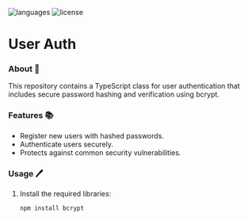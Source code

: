 ![languages](https://img.shields.io/badge/languages-ts-blue)
![license](https://img.shields.io/badge/license-MIT-green)

# User Auth

### About 📖

This repository contains a TypeScript class for user authentication that includes secure password hashing and verification using bcrypt.

### Features 📚

- Register new users with hashed passwords.
- Authenticate users securely.
- Protects against common security vulnerabilities.

### Usage 🖊️

1. Install the required libraries:

   ```bash
   npm install bcrypt
   ```
